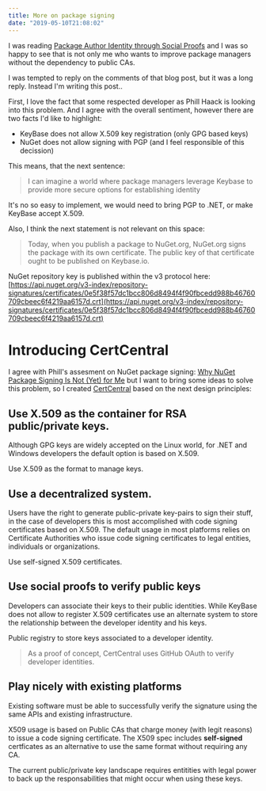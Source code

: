 ```yaml
---
title: More on package signing
date: "2019-05-10T21:08:02"
---
```


I was reading [Package Author Identity through Social Proofs](https://haacked.com/archive/2019/05/10/friend-signing-packgages/) and I was so happy to see that is not only me who wants to improve package managers without the dependency to public CAs.

I was tempted to reply on the comments of that blog post, but it was a long reply. Instead I'm writing this post..

First, I love the fact that some respected developer as Phill Haack is looking into this problem. And I agree with the overall sentiment, however there are two facts I'd like to highlight: 

- KeyBase does not allow X.509 key registration (only GPG based keys)
- NuGet does not allow signing with PGP (and I feel responsible of this decission)

This means, that the next sentence:

>I can imagine a world where package managers leverage Keybase to provide more secure options for establishing identity

It's no so easy to implement, we would need to bring PGP to .NET, or make KeyBase accept X.509.

Also, I think the next statement is not relevant on this space:

> Today, when you publish a package to NuGet.org, NuGet.org signs the package with its own certificate. The public key of that certificate ought to be published on Keybase.io.

NuGet repository key is published within the v3 protocol here: [https://api.nuget.org/v3-index/repository-signatures/certificates/0e5f38f57dc1bcc806d8494f4f90fbcedd988b46760709cbeec6f4219aa6157d.crt](https://api.nuget.org/v3-index/repository-signatures/certificates/0e5f38f57dc1bcc806d8494f4f90fbcedd988b46760709cbeec6f4219aa6157d.crt)

# Introducing CertCentral

I agree with Phill's assesment on NuGet package signing: [Why NuGet Package Signing Is Not (Yet) for Me](https://haacked.com/archive/2019/04/03/nuget-package-signing/) but I want to bring some ideas to solve this problem, so I created [CertCentral](https://certcentral.x509.online) based on the next design principles:

## Use X.509 as the container for RSA public/private keys. 

Although GPG keys are widely accepted on the Linux world, for .NET and Windows developers the default option is based on X.509. 

Use X.509 as the format to manage keys.

## Use a decentralized system.

Users have the right to generate public-private key-pairs to sign their stuff, in the case of developers this is most accomplished with code signing certificates based on X.509. The default usage in most platforms relies on Certificate Authorities who issue code signing certificates to legal entities, individuals or organizations. 

Use self-signed X.509 certificates.

## Use social proofs to verify public keys

Developers can associate their keys to their public identities. While KeyBase does not allow to register X.509 certificates use an alternate system to store the relationship between the developer identity and his keys.

Public registry to store keys associated to a developer identity.

> As a proof of concept, CertCentral uses GitHub OAuth to verify developer identities.

## Play nicely with existing platforms

Existing software must be able to successfully verify the signature using the same APIs and existing infrastructure.



X509 usage is based on Public CAs that charge money (with legit reasons) to issue a code signing certificate. The X509 spec includes **self-signed** certficates as an alternative to use the same format without requiring any CA. 


The current public/private key landscape requires entitities with legal power to back up the responsabilities that might occur when using these keys. 





